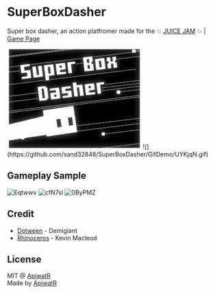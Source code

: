 # SuperBoxDasher
Super box dasher, an action platfromer made for the 💥 [JUICE JAM](https://itch.io/jam/gdb-juice-jam/rate/1342302) 💥 | [Game Page](https://capbearz.itch.io/super-box-dasher)

<img src='./GifDemo/UYKjqN.gif'/>
![](https://github.com/sand32848/SuperBoxDasher/GifDemo/UYKjqN.gif)

## Gameplay Sample
![Eqtwwv](https://user-images.githubusercontent.com/54356212/223158028-5619345b-2310-49c1-89cf-ab56a0768781.gif)
![cfN7sl](https://user-images.githubusercontent.com/54356212/223158250-1d4f1023-f966-420b-8683-ec8446c560db.gif)
![0ByPMZ](https://user-images.githubusercontent.com/54356212/223158315-e3f70778-cd82-4f56-b39a-8fff7f85fd7e.gif)


## Credit
* [Dotween](http://dotween.demigiant.com/index.php) - Demigiant
* [Rhinoceros](https://incompetech.com/wordpress/2015/06/rhinoceros/) - Kevin Macleod

## License
MIT @ [ApiwatR](https://github.com/sand32848)
<br>Made by [ApiwatR](https://github.com/sand32848)
